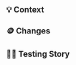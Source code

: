 ## 💡 Context

<!-- Describe your PR as though your audience is familiar with the app but does not yet know about the feature or bug addressed here. Explain why this code is needed and why you went about implementing it in this particular way. -->

## 🪙 Changes

<!-- Notable additions and changes in itemized list format. "- Added node module X," "- Renamed folder from 'A' to 'B'," "- Created component for doing Y," etc. -->

## 👨‍🦯 Testing Story

<!-- Overview of how this code was tested. For example, what browsers was it viewed in and/or what user roles were used? Does it include unit tests or e2e tests? Is there an iOS or Android component that aided in testing? -->
